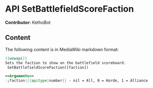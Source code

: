 # API SetBattlefieldScoreFaction

**Contributor:** KethoBot

## Content

The following content is in MediaWiki markdown format:

```mediawiki
{{wowapi}}
Sets the faction to show on the battlefield scoreboard.
 SetBattlefieldScoreFaction([faction])

==Arguments==
:;faction:{{apitype|number}} - nil = All, 0 = Horde, 1 = Alliance
```